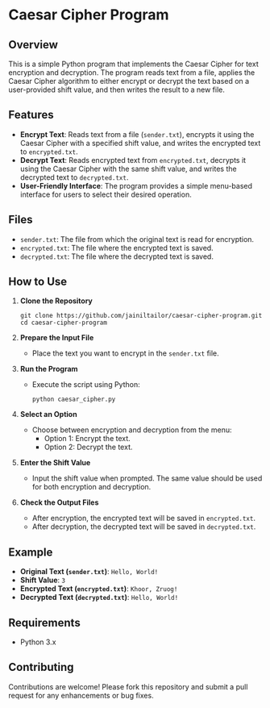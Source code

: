 # Caesar Cipher Program

## Overview

This is a simple Python program that implements the Caesar Cipher for text encryption and decryption. The program reads text from a file, applies the Caesar Cipher algorithm to either encrypt or decrypt the text based on a user-provided shift value, and then writes the result to a new file.

## Features

- **Encrypt Text**: Reads text from a file (`sender.txt`), encrypts it using the Caesar Cipher with a specified shift value, and writes the encrypted text to `encrypted.txt`.
- **Decrypt Text**: Reads encrypted text from `encrypted.txt`, decrypts it using the Caesar Cipher with the same shift value, and writes the decrypted text to `decrypted.txt`.
- **User-Friendly Interface**: The program provides a simple menu-based interface for users to select their desired operation.

## Files

- `sender.txt`: The file from which the original text is read for encryption.
- `encrypted.txt`: The file where the encrypted text is saved.
- `decrypted.txt`: The file where the decrypted text is saved.

## How to Use

1. **Clone the Repository**
   ```
   git clone https://github.com/jainiltailor/caesar-cipher-program.git
   cd caesar-cipher-program
   ```

2. **Prepare the Input File**
   - Place the text you want to encrypt in the `sender.txt` file.

3. **Run the Program**
   - Execute the script using Python:
     ```
     python caesar_cipher.py
     ```

4. **Select an Option**
   - Choose between encryption and decryption from the menu:
     - Option 1: Encrypt the text.
     - Option 2: Decrypt the text.

5. **Enter the Shift Value**
   - Input the shift value when prompted. The same value should be used for both encryption and decryption.

6. **Check the Output Files**
   - After encryption, the encrypted text will be saved in `encrypted.txt`.
   - After decryption, the decrypted text will be saved in `decrypted.txt`.

## Example

- **Original Text (`sender.txt`)**: `Hello, World!`
- **Shift Value**: `3`
- **Encrypted Text (`encrypted.txt`)**: `Khoor, Zruog!`
- **Decrypted Text (`decrypted.txt`)**: `Hello, World!`

## Requirements

- Python 3.x

## Contributing

Contributions are welcome! Please fork this repository and submit a pull request for any enhancements or bug fixes.
